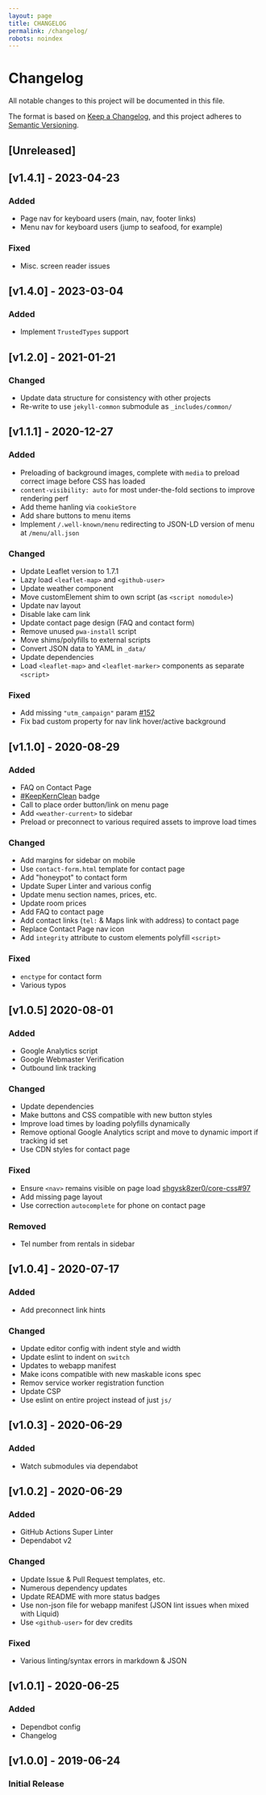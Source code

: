 ```yaml
---
layout: page
title: CHANGELOG
permalink: /changelog/
robots: noindex
---
```

<!-- markdownlint-disable -->
# Changelog
All notable changes to this project will be documented in this file.

The format is based on [Keep a Changelog](https://keepachangelog.com/en/1.0.0/),
and this project adheres to [Semantic Versioning](https://semver.org/spec/v2.0.0.html).

## [Unreleased]

## [v1.4.1] - 2023-04-23

### Added
- Page nav for keyboard users (main, nav, footer links)
- Menu nav for keyboard users (jump to seafood, for example)

### Fixed
- Misc. screen reader issues

## [v1.4.0] - 2023-03-04

### Added
- Implement `TrustedTypes` support

## [v1.2.0] - 2021-01-21

### Changed
- Update data structure for consistency with other projects
- Re-write to use `jekyll-common` submodule as `_includes/common/`

## [v1.1.1] - 2020-12-27

### Added
- Preloading of background images, complete with `media` to preload correct image before CSS has loaded
- `content-visibility: auto` for most under-the-fold sections to improve rendering perf
- Add theme hanling via `cookieStore`
- Add share buttons to menu items
- Implement `/.well-known/menu` redirecting to JSON-LD version of menu at `/menu/all.json`

### Changed
- Update Leaflet version to 1.7.1
- Lazy load `<leaflet-map>` and `<github-user>`
- Update weather component
- Move customElement shim to own script (as `<script nomodule>`)
- Update nav layout
- Disable lake cam link
- Update contact page design (FAQ and contact form)
- Remove unused `pwa-install` script
- Move shims/polyfills to external scripts
- Convert JSON data to YAML in `_data/`
- Update dependencies
- Load `<leaflet-map>` and `<leaflet-marker>` components as separate `<script>`

### Fixed
- Add missing `"utm_campaign"` param [#152](https://github.com/kernvalley/paradise-cove-lodge/issues/152)
- Fix bad custom property for nav link hover/active background

## [v1.1.0] - 2020-08-29

### Added
- FAQ on Contact Page
- [#KeepKernClean](https://www.kernriverconservancy.org/) badge
- Call to place order button/link on menu page
- Add `<weather-current>` to sidebar
- Preload or preconnect to various required assets to improve load times

### Changed
- Add margins for sidebar on mobile
- Use `contact-form.html` template for contact page
- Add "honeypot" to contact form
- Update Super Linter and various config
- Update menu section names, prices, etc.
- Update room prices
- Add FAQ to contact page
- Add contact links (`tel:` & Maps link with address) to contact page
- Replace Contact Page nav icon
- Add `integrity` attribute to custom elements polyfill `<script>`

### Fixed
- `enctype` for contact form
- Various typos

## [v1.0.5] 2020-08-01

### Added
- Google Analytics script
- Google Webmaster Verification
- Outbound link tracking

### Changed
- Update dependencies
- Make buttons and CSS compatible with new button styles
- Improve load times by loading polyfills dynamically
- Remove optional Google Analytics script and move to dynamic import if tracking id set
- Use CDN styles for contact page

### Fixed
- Ensure `<nav>` remains visible on page load [shgysk8zer0/core-css#97](https://github.com/shgysk8zer0/core-css/pull/97)
- Add missing page layout
- Use correction `autocomplete` for phone on contact page

### Removed
- Tel number from rentals in sidebar

## [v1.0.4] - 2020-07-17

### Added
- Add preconnect link hints

### Changed
- Update editor config with indent style and width
- Update eslint to indent on `switch`
- Updates to webapp manifest
- Make icons compatible with new maskable icons spec
- Remov service worker registration function
- Update CSP
- Use eslint on entire project instead of just `js/`

## [v1.0.3] - 2020-06-29

### Added
- Watch submodules via dependabot

## [v1.0.2] - 2020-06-29

### Added
- GitHub Actions Super Linter
- Dependabot v2

### Changed
- Update Issue & Pull Request templates, etc.
- Numerous dependency updates
- Update README with more status badges
- Use non-json file for webapp manifest (JSON lint issues when mixed with Liquid)
- Use `<github-user>` for dev credits

### Fixed
- Various linting/syntax errors in markdown & JSON

## [v1.0.1] - 2020-06-25

### Added
- Dependbot config
- Changelog

## [v1.0.0] - 2019-06-24

### Initial Release
<!-- markdownlint-restore -->
